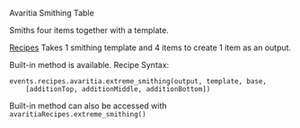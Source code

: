 Avaritia Smithing Table

Smiths four items together with a template.

<ins>Recipes</ins>
Takes 1 smithing template and 4 items to create 1 item as an output.

Built-in method is available.
Recipe Syntax:
```
events.recipes.avaritia.extreme_smithing(output, template, base, 
	[additionTop, additionMiddle, additionBottom])
```

Built-in method can also be accessed with `avaritiaRecipes.extreme_smithing()`